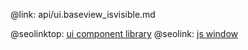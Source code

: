 @link: api/ui.baseview_isvisible.md

@seolinktop: [ui component library](https://webix.com)
@seolink: [js window](https://webix.com/widget/window/)